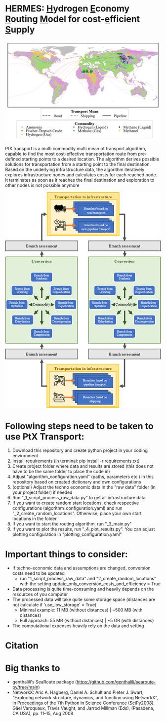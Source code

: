 # HERMES: <ins>H</ins>ydrogen <ins>E</ins>conomy <ins>R</ins>outing <ins>M</ins>odel for cost-<ins>e</ins>fficient <ins>S</ins>upply

![](images/routes.png)

PtX transport is a multi commodity multi mean of transport algorithm,
capable to find the most cost-effective transportation route from pre-defined starting points to a desired location.
The algorithm derives possible solutions for transportation from a starting point to the final destination.
Based on the underlying infrastructure data, the algorithm iteratively explores infrastructure nodes and calculates
costs for each reached node. It terminates as soon as it reaches the final destination and exploration
to other nodes is not possible anymore

<p align="center">
  <img src="images/graphical_abstract.png" />
</p>

# Following steps need to be taken to use PtX Transport:

1. Download this repository and create python project in your coding environment
2. Install requirements (in terminal: pip install -r requirements.txt)
3. Create project folder where data and results are stored (this does not have to be the same folder to place the code in)
4. Adjust "algorithm_configuration.yaml" (paths, parameters etc.) in this repository based on created dictionary and own configurations
5. (optional) Adjust the techno economic data in the "raw data" folder (in your project folder) if needed
6. Run "_1_script_process_raw_data.py" to get all infrastructure data
7. If you want to create random start locations, check respective configurations (algorithm_configuration.yaml) and run "_2_create_random_locations". Otherwise, place your own start locations in the folder
8. If you want to start the routing algorithm, run "_3_main.py"
9. If you want to plot the results, run "_4_plot_results.py". You can adjust plotting configuration in "plotting_configuration.yaml"

# Important things to consider:

- If techno-economic data and assumptions are changed, conversion costs need to be updated 
  - run "1_script_process_raw_data" and "2_create_random_locations" with the setting update_only_conversion_costs_and_efficiency = True
- Data processing is quite time-consuming and heavily depends on the resources of you computer
- The processed data will take quite some storage space (distances are not calculate if 'use_low_storage' = True)
  - Minimal example: 11 MB (without distances) | ~500 MB (with distances)
  - Full approach: 55 MB (without distances) | ~5 GB (with distances)
- The computational expenses heavily rely on the data and setting

# Citation


# Big thanks to

- genthalili's SeaRoute package (https://github.com/genthalili/searoute-py/tree/main)
- NetworkX: Aric A. Hagberg, Daniel A. Schult and Pieter J. Swart, “Exploring network structure, dynamics, and function using NetworkX”, in Proceedings of the 7th Python in Science Conference (SciPy2008), Gäel Varoquaux, Travis Vaught, and Jarrod Millman (Eds), (Pasadena, CA USA), pp. 11–15, Aug 2008

